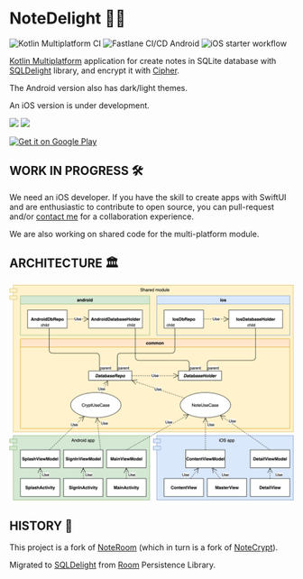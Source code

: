 # NoteDelight 📝🔐
![Kotlin Multiplatform CI](https://github.com/softartdev/NoteDelight/workflows/Kotlin%20Multiplatform%20CI/badge.svg)
![Fastlane CI/CD Android](https://github.com/softartdev/NoteDelight/workflows/Fastlane%20CI/CD%20Android/badge.svg)
![iOS starter workflow](https://github.com/softartdev/NoteDelight/workflows/iOS%20starter%20workflow/badge.svg)

[Kotlin Multiplatform](https://kotlinlang.org/lp/mobile/) application for create notes in SQLite database with [SQLDelight](https://github.com/cashapp/sqldelight) library, and encrypt it with [Cipher](https://www.zetetic.net/sqlcipher/).

The Android version also has dark/light themes.

An iOS version is under development.

<img src="https://github.com/softartdev/NoteDelight/raw/master/demo_android.gif" height="500" />    <img src="https://github.com/softartdev/NoteDelight/raw/master/demo_ios.gif" height="500" />

<p>
  <a href="https://play.google.com/store/apps/details?id=com.softartdev.noteroom"><img alt="Get it on Google Play" src="https://play.google.com/intl/en_us/badges/images/apps/en-play-badge-border.png" height="75px"/></a>
</p>

## WORK IN PROGRESS 🛠
We need an iOS developer. If you have the skill to create apps with SwiftUI and are enthusiastic to contribute to open source, you can pull-request and/or [contact me](https://t.me/Archi_bald) for a collaboration experience.

We are also working on shared code for the multi-platform module.

## ARCHITECTURE 🏛
![Architecture blueprint for this project](architecture.png)

## HISTORY 📜

This project is a fork of [NoteRoom](https://github.com/softartdev/NoteRoom) (which in turn is a fork of [NoteCrypt](https://github.com/softartdev/NoteCrypt)).

Migrated to [SQLDelight](https://github.com/cashapp/sqldelight) from [Room](https://developer.android.com/topic/libraries/architecture/room) Persistence Library.
